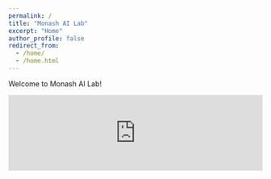```yaml
---
permalink: /
title: "Monash AI Lab"
excerpt: "Home"
author_profile: false
redirect_from: 
  - /home/
  - /home.html
---
```


Welcome to Monash AI Lab!

<iframe allow="autoplay *; encrypted-media *; fullscreen *" frameborder="0" height="150" style="width:100%;max-width:660px;overflow:hidden;background:transparent;" sandbox="allow-forms allow-popups allow-same-origin allow-scripts allow-storage-access-by-user-activation allow-top-navigation-by-user-activation" src="https://embed.music.apple.com/au/album/memories/1479600900?i=1479600902"></iframe>

